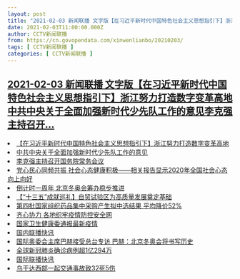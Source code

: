 ```yaml
---
layout: post
title: "2021-02-03 新闻联播 文字版【在习近平新时代中国特色社会主义思想指引下】浙江努力打造数字变革高地中共中央关于全面加强新时代少先队工作的意见李克强主持召开"
date: 2021-02-03T11:00:00.000Z
author: CCTV新闻联播
from: https://cn.govopendata.com/xinwenlianbo/20210203/
tags: [ CCTV新闻联播 ]
categories: [ CCTV新闻联播 ]
---
```

<!--1612350000000-->
[2021-02-03 新闻联播 文字版【在习近平新时代中国特色社会主义思想指引下】浙江努力打造数字变革高地中共中央关于全面加强新时代少先队工作的意见李克强主持召开...](https://cn.govopendata.com/xinwenlianbo/20210203/)
------

<div>
<li><a target="_blank" href="https://cn.govopendata.com/xinwenlianbo/20210203/#225913">【在习近平新时代中国特色社会主义思想指引下】浙江努力打造数字变革高地</a></li><li><a target="_blank" href="https://cn.govopendata.com/xinwenlianbo/20210203/#225914">中共中央关于全面加强新时代少先队工作的意见</a></li><li><a target="_blank" href="https://cn.govopendata.com/xinwenlianbo/20210203/#225915">李克强主持召开国务院常务会议</a></li><li><a target="_blank" href="https://cn.govopendata.com/xinwenlianbo/20210203/#225916">党心民心同频共振 社会心态健康积极——相关报告显示2020年全国社会心态向上向好</a></li><li><a target="_blank" href="https://cn.govopendata.com/xinwenlianbo/20210203/#225917">倒计时一周年 北京冬奥会筹办稳步推进</a></li><li><a target="_blank" href="https://cn.govopendata.com/xinwenlianbo/20210203/#225918">【“十三五”成就巡礼】自贸试验区为高质量发展奠定基础</a></li><li><a target="_blank" href="https://cn.govopendata.com/xinwenlianbo/20210203/#225919">第四批国家组织药品集中采购产生拟中选结果 平均降价52%</a></li><li><a target="_blank" href="https://cn.govopendata.com/xinwenlianbo/20210203/#225920">齐心协力 各地织牢疫情防控安全网</a></li><li><a target="_blank" href="https://cn.govopendata.com/xinwenlianbo/20210203/#225921">国家卫生健康委通报最新疫情</a></li><li><a target="_blank" href="https://cn.govopendata.com/xinwenlianbo/20210203/#225922">国内联播快讯</a></li><li><a target="_blank" href="https://cn.govopendata.com/xinwenlianbo/20210203/#225923">国际奥委会主席巴赫接受总台专访 巴赫：北京冬奥会将书写历史</a></li><li><a target="_blank" href="https://cn.govopendata.com/xinwenlianbo/20210203/#225924">全球新冠肺炎确诊病例超1亿294万</a></li><li><a target="_blank" href="https://cn.govopendata.com/xinwenlianbo/20210203/#225925">国际联播快讯</a></li><li><a target="_blank" href="https://cn.govopendata.com/xinwenlianbo/20210203/#225926">乌干达西部一起交通事故致32死5伤</a></li>
</div>
